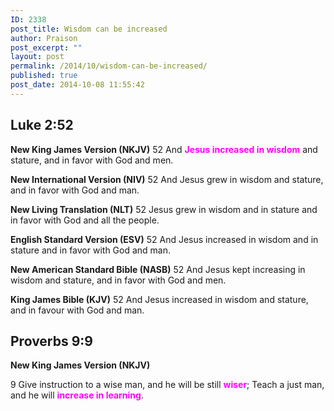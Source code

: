 ```yaml
---
ID: 2338
post_title: Wisdom can be increased
author: Praison
post_excerpt: ""
layout: post
permalink: /2014/10/wisdom-can-be-increased/
published: true
post_date: 2014-10-08 11:55:42
---
```

<h2>Luke 2:52</h2>
<strong>New King James Version (NKJV)</strong>
52 And <span style="color: #ff00ff;"><strong>Jesus increased in wisdom</strong></span> and stature, and in favor with God and men.

<strong>New International Version (NIV)</strong>
52 And Jesus grew in wisdom and stature, and in favor with God and man.

<strong>New Living Translation (NLT)</strong>
52 Jesus grew in wisdom and in stature and in favor with God and all the people.

<strong>English Standard Version (ESV)</strong>
52 And Jesus increased in wisdom and in stature and in favor with God and man.

<strong>New American Standard Bible (NASB)</strong>
52 And Jesus kept increasing in wisdom and stature, and in favor with God and men.

<strong>King James Bible (KJV)</strong>
52 And Jesus increased in wisdom and stature, and in favour with God and man.
<h2><strong>Proverbs 9:9</strong></h2>
<strong>New King James Version (NKJV)</strong>

9 Give instruction to a wise man, and he will be still <span style="color: #ff00ff;"><strong>wiser</strong></span>;
Teach a just man, and he will <span style="color: #ff00ff;"><strong>increase in learning</strong></span>.